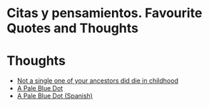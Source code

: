 # Citas y pensamientos. Favourite Quotes and Thoughts
# Thoughts

* [Not a single one of your ancestors did die in childhood]({{site.baseurl}}/2020/01/26/not-a-single-of-your-ancestors-died-in-childhood)
* [A Pale Blue Dot]({{site.baseurl}}/2020/02/19/a-pale-blue-dot)
* [A Pale Blue Dot (Spanish)]({{site.baseurl}}/2020/04/22/palido-punto-azul)